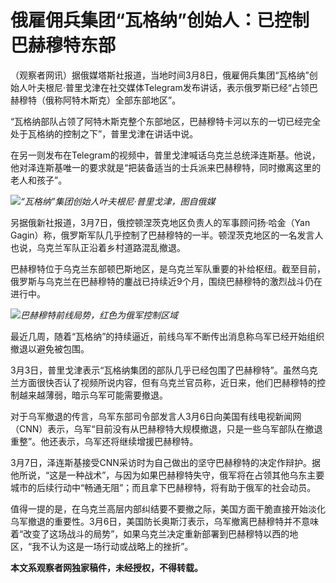 # 俄雇佣兵集团“瓦格纳”创始人：已控制巴赫穆特东部

（观察者网讯）据俄媒塔斯社报道，当地时间3月8日，俄雇佣兵集团“瓦格纳”创始人叶夫根尼·普里戈津在社交媒体Telegram发布讲话，表示俄罗斯已经“占领巴赫穆特（俄称阿特木斯克）全部东部地区”。

“瓦格纳部队占领了阿特木斯克整个东部地区，巴赫穆特卡河以东的一切已经完全处于瓦格纳的控制之下”，普里戈津在讲话中说。

在另一则发布在Telegram的视频中，普里戈津喊话乌克兰总统泽连斯基。他说，他对泽连斯基唯一的要求就是“把装备适当的士兵派来巴赫穆特，同时撤离这里的老人和孩子”。

![](https://inews.gtimg.com/newsapp_bt/0/15722979478/1000)_“瓦格纳”集团创始人叶夫根尼·普里戈津，图自俄媒_

另据俄新社报道，3月7日，俄控顿涅茨克地区负责人的军事顾问扬·哈金（Yan
Gagin）称，俄罗斯军队几乎控制了巴赫穆特的一半。顿涅茨克地区的一名发言人也说，乌克兰军队正沿着乡村道路混乱撤退。

巴赫穆特位于乌克兰东部顿巴斯地区，是乌克兰军队重要的补给枢纽。截至目前，俄罗斯与乌克兰在巴赫穆特的鏖战已持续近9个月，围绕巴赫穆特的激烈战斗仍在进行中。

![](https://inews.gtimg.com/newsapp_bt/0/15722979484/1000)_巴赫穆特前线局势，红色为俄军控制区域_

最近几周，随着“瓦格纳”的持续逼近，前线乌军不断传出消息称乌军已经开始组织撤退以避免被包围。

3月3日，普里戈津表示“瓦格纳集团的部队几乎已经包围了巴赫穆特”。虽然乌克兰方面很快否认了视频所说内容，但有乌克兰官员称，近日来，他们巴赫穆特的控制越来越薄弱，暗示乌军可能需要撤退。

对于乌军撤退的传言，乌军东部司令部发言人3月6日向美国有线电视新闻网（CNN）表示，乌军“目前没有从巴赫穆特大规模撤退，只是一些乌军部队在撤退重整”。他还表示，乌军还将继续增援巴赫穆特。

3月7日，泽连斯基接受CNN采访时为自己做出的坚守巴赫穆特的决定作辩护。据他所说，“这是一种战术”，与因为如果巴赫穆特失守，俄军将在占领其他乌东主要城市的后续行动中“畅通无阻”；而且拿下巴赫穆特，将有助于俄军的社会动员。

值得一提的是，在乌克兰高层内部纠结要不要撤之际，美国方面干脆直接开始淡化乌军撤退的重要性。3月6日，美国防长奥斯汀表示，乌军撤离巴赫穆特并不意味着“改变了这场战斗的局势”，如果乌克兰决定重新部署到巴赫穆特以西的地区，“我不认为这是一场行动或战略上的挫折”。

**本文系观察者网独家稿件，未经授权，不得转载。**

